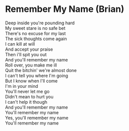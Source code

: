 Remember My Name (Brian)
========================

Deep inside you're pounding hard  
My sweet stare is no safe bet  
There's no excuse for my last  
The sick thoughts come again  
I can kill at will  
And accept your praise  
Then i'll spit you out  
And you'll remember my name  
Roll over, you make me ill  
Quit the bitchin' we're almost done  
I can't tell you where I'm going  
But I know when I'll come  
I'm in your mind  
You'll never let me go  
Didn't mean to hurt you  
I can't help it though  
And you'll remember my name  
You'll remember my name  
Yes, you'll remember my name  
You'll remember my name  
